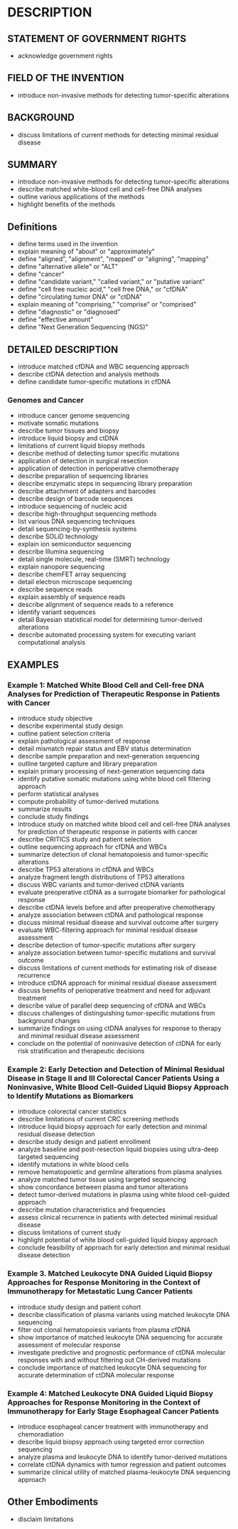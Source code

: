# DESCRIPTION

## STATEMENT OF GOVERNMENT RIGHTS

- acknowledge government rights

## FIELD OF THE INVENTION

- introduce non-invasive methods for detecting tumor-specific alterations

## BACKGROUND

- discuss limitations of current methods for detecting minimal residual disease

## SUMMARY

- introduce non-invasive methods for detecting tumor-specific alterations
- describe matched white-blood cell and cell-free DNA analyses
- outline various applications of the methods
- highlight benefits of the methods

## Definitions

- define terms used in the invention
- explain meaning of "about" or "approximately"
- define "aligned", "alignment", "mapped" or "aligning", "mapping"
- define "alternative allele" or "ALT"
- define "cancer"
- define "candidate variant," "called variant," or "putative variant"
- define "cell free nucleic acid," "cell free DNA," or "cfDNA"
- define "circulating tumor DNA" or "ctDNA"
- explain meaning of "comprising," "comprise" or "comprised"
- define "diagnostic" or "diagnosed"
- define "effective amount"
- define "Next Generation Sequencing (NGS)"

## DETAILED DESCRIPTION

- introduce matched cfDNA and WBC sequencing approach
- describe ctDNA detection and analysis methods
- define candidate tumor-specific mutations in cfDNA

### Genomes and Cancer

- introduce cancer genome sequencing
- motivate somatic mutations
- describe tumor tissues and biopsy
- introduce liquid biopsy and ctDNA
- limitations of current liquid biopsy methods
- describe method of detecting tumor specific mutations
- application of detection in surgical resection
- application of detection in perioperative chemotherapy
- describe preparation of sequencing libraries
- describe enzymatic steps in sequencing library preparation
- describe attachment of adapters and barcodes
- describe design of barcode sequences
- introduce sequencing of nucleic acid
- describe high-throughput sequencing methods
- list various DNA sequencing techniques
- detail sequencing-by-synthesis systems
- describe SOLiD technology
- explain ion semiconductor sequencing
- describe Illumina sequencing
- detail single molecule, real-time (SMRT) technology
- explain nanopore sequencing
- describe chemFET array sequencing
- detail electron microscope sequencing
- describe sequence reads
- explain assembly of sequence reads
- describe alignment of sequence reads to a reference
- identify variant sequences
- detail Bayesian statistical model for determining tumor-derived alterations
- describe automated processing system for executing variant computational analysis

## EXAMPLES

### Example 1: Matched White Blood Cell and Cell-free DNA Analyses for Prediction of Therapeutic Response in Patients with Cancer

- introduce study objective
- describe experimental study design
- outline patient selection criteria
- explain pathological assessment of response
- detail mismatch repair status and EBV status determination
- describe sample preparation and next-generation sequencing
- outline targeted capture and library preparation
- explain primary processing of next-generation sequencing data
- identify putative somatic mutations using white blood cell filtering approach
- perform statistical analyses
- compute probability of tumor-derived mutations
- summarize results
- conclude study findings
- introduce study on matched white blood cell and cell-free DNA analyses for prediction of therapeutic response in patients with cancer
- describe CRITICS study and patient selection
- outline sequencing approach for cfDNA and WBCs
- summarize detection of clonal hematopoiesis and tumor-specific alterations
- describe TP53 alterations in cfDNA and WBCs
- analyze fragment length distributions of TP53 alterations
- discuss WBC variants and tumor-derived ctDNA variants
- evaluate preoperative ctDNA as a surrogate biomarker for pathological response
- describe ctDNA levels before and after preoperative chemotherapy
- analyze association between ctDNA and pathological response
- discuss minimal residual disease and survival outcome after surgery
- evaluate WBC-filtering approach for minimal residual disease assessment
- describe detection of tumor-specific mutations after surgery
- analyze association between tumor-specific mutations and survival outcome
- discuss limitations of current methods for estimating risk of disease recurrence
- introduce ctDNA approach for minimal residual disease assessment
- discuss benefits of perioperative treatment and need for adjuvant treatment
- describe value of parallel deep sequencing of cfDNA and WBCs
- discuss challenges of distinguishing tumor-specific mutations from background changes
- summarize findings on using ctDNA analyses for response to therapy and minimal residual disease assessment
- conclude on the potential of noninvasive detection of ctDNA for early risk stratification and therapeutic decisions

### Example 2: Early Detection and Detection of Minimal Residual Disease in Stage II and III Colorectal Cancer Patients Using a Noninvasive, White Blood Cell-Guided Liquid Biopsy Approach to Identify Mutations as Biomarkers

- introduce colorectal cancer statistics
- describe limitations of current CRC screening methods
- introduce liquid biopsy approach for early detection and minimal residual disease detection
- describe study design and patient enrollment
- analyze baseline and post-resection liquid biopsies using ultra-deep targeted sequencing
- identify mutations in white blood cells
- remove hematopoietic and germline alterations from plasma analyses
- analyze matched tumor tissue using targeted sequencing
- show concordance between plasma and tumor alterations
- detect tumor-derived mutations in plasma using white blood cell-guided approach
- describe mutation characteristics and frequencies
- assess clinical recurrence in patients with detected minimal residual disease
- discuss limitations of current study
- highlight potential of white blood cell-guided liquid biopsy approach
- conclude feasibility of approach for early detection and minimal residual disease detection

### Example 3. Matched Leukocyte DNA Guided Liquid Biopsy Approaches for Response Monitoring in the Context of Immunotherapy for Metastatic Lung Cancer Patients

- introduce study design and patient cohort
- describe classification of plasma variants using matched leukocyte DNA sequencing
- filter out clonal hematopoiesis variants from plasma cfDNA
- show importance of matched leukocyte DNA sequencing for accurate assessment of molecular response
- investigate predictive and prognostic performance of ctDNA molecular responses with and without filtering out CH-derived mutations
- conclude importance of matched leukocyte DNA sequencing for accurate determination of ctDNA molecular response

### Example 4: Matched Leukocyte DNA Guided Liquid Biopsy Approaches for Response Monitoring in the Context of Immunotherapy for Early Stage Esophageal Cancer Patients

- introduce esophageal cancer treatment with immunotherapy and chemoradiation
- describe liquid biopsy approach using targeted error correction sequencing
- analyze plasma and leukocyte DNA to identify tumor-derived mutations
- correlate ctDNA dynamics with tumor regression and patient outcomes
- summarize clinical utility of matched plasma-leukocyte DNA sequencing approach

## Other Embodiments

- disclaim limitations

